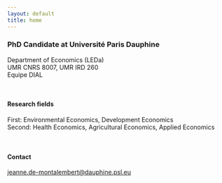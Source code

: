 ```yaml
---
layout: default
title: home
---
```



### **PhD Candidate** at Université Paris Dauphine

Department of Economics (LEDa)  
UMR CNRS 8007, UMR IRD 260  
Equipe DIAL

<br>

#### **Research fields**

First: Environmental Economics, Development Economics  
Second: Health Economics, Agricultural Economics, Applied Economics

<br>

#### **Contact**

[jeanne.de-montalembert@dauphine.psl.eu](mailto:jeanne.de-montalembert@dauphine.psl.eu)


